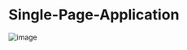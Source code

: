 # Single-Page-Application

![image](https://github.com/deepak14ri/Single-Page-Application/assets/49471265/ded5bc36-ea3b-4bfa-8596-b139ccb3821f)
